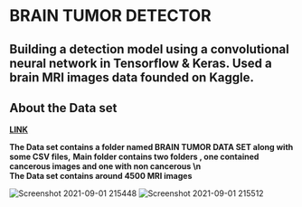 # BRAIN TUMOR DETECTOR

**Building a detection model using a convolutional neural network in Tensorflow & Keras.
Used a brain MRI images data founded on Kaggle.**
---
## About the Data set

**[LINK](https://www.kaggle.com/preetviradiya/brian-tumor-dataset)**

**The Data set contains a folder named BRAIN TUMOR DATA SET along with some CSV files,**
**Main folder contains two folders , one contained cancerous images and one with non cancerous \n**
<br />
**The Data set contains around 4500 MRI images**

![Screenshot 2021-09-01 215448](https://user-images.githubusercontent.com/81116984/131708425-5a3679e8-b47d-4e38-802d-18d68e2a384b.png)
![Screenshot 2021-09-01 215512](https://user-images.githubusercontent.com/81116984/131708508-5bf60d35-5266-4cc6-9e9d-221dd6f10be4.png)


































